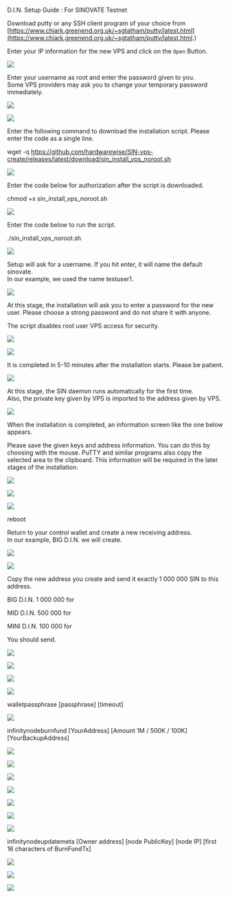 D.I.N. Setup Guide : For SINOVATE Testnet
 

Download putty or any SSH client program of your choice from [https://www.chiark.greenend.org.uk/~sgtatham/putty/latest.html](https://www.chiark.greenend.org.uk/~sgtatham/putty/latest.html.)
 

Enter your IP information for the new VPS and click on the `` Open `` Button.
 

![](https://lh3.googleusercontent.com/5WjpANvCBAj-1CyHIli5_6cyQENg5Vtmh0Ew2leldNLkaMMeCQMiTd3BxB19P0d4e9WH9iHP0Mdcqd4buijIryeJIEt43oilYzHzuQEk_is0f-35xp9d1sgQg3UzqYUwfI0o0aNg)
 

Enter your username as root and enter the password given to you.  
Some VPS providers may ask you to change your temporary password immediately.

![](https://lh3.googleusercontent.com/Wo5EnBgUk-yQWXrj0llxlAHFYTimvpWKmWJMWKQ9xW-AuLLh5oItvj30oncXcdWIawL1UwAr--8R2B6Qx9nOeyjwS0KrEIYSUlNz020JDj8JPEvJ2PrLB4QN0yjO7aMinBHraTPj)

![](https://lh6.googleusercontent.com/vVsgYDUDGAGCJg6lhebnclMGhml9aOlc0kVAD03aF9VZZQjJd3xySiCyN7VnY0G46gS0NP1DL5B3K06SM6XaBhrQ-LGvCsI05OpxlPqtQQJz39IUr8a99JE1tiVlEna8e4I8ltRO)


Enter the following command to download the installation script. Please enter the code as a single line.

wget -q https://github.com/hardwarewise/SIN-vps-create/releases/latest/download/sin_install_vps_noroot.sh

![](https://lh3.googleusercontent.com/1xLqLyFK0E3pAVKq15MroyfIzW1I82DvHsRt1HhpfcrdLG3I5o-RcAx8P_GUYKn4ufF_LvfBupEmKK_Z6y5SYzwS4uROmm4unK_3924tbPlRVPJUOkXR2Xj3FoVoslBzhWDX4kvH)

Enter the code below for authorization after the script is downloaded.

chmod +x  sin_install_vps_noroot.sh


![](https://lh5.googleusercontent.com/_edPajr_rnlM2XCeML_SysvhEDFyA84gYlq2Dd3wuMHsBggQ9GBMujKH5ioN8hPwvSEcukSYjnwsR7H599n3g1EW3gOXzqHTq4if1_dChUfDRDtwR6UfWZrfBIPrthOzFfPtvAJB)


Enter the code below to run the script.

./sin_install_vps_noroot.sh


![](https://lh6.googleusercontent.com/nn0tgrojGm5d2bMbUEmXxdgXUn5mtqrFY8GcVpLeWrawn4fm4dIg1gWxJ3dnGs2FCwWIlWrfigjJ0-nOa7vTlQCORWkhaTXKRNWjEsmwjpmFewxOBsc9Z0kTX8HlRbJQeYMT8aL_)

Setup will ask for a username. If you hit enter, it will name the default sinovate.  
In our example, we used the name testuser1.

![](https://lh5.googleusercontent.com/7exjl-ISeczWhy0TjKqV4nxO-ee56cBW3u_ku_cpgs4_enOGLhGX9UuvuxYHra--LUnl_ORnB3ZT3gxaQodvJlYZU_oxlEeeT2p-5JHgFAZWgr3D6Tj-ahn_iBc1dJuIAWiJywlF)
  
At this stage, the installation will ask you to enter a password for the new user. Please choose a strong password and do not share it with anyone.  
  
The script disables root user VPS access for security.


![](https://lh4.googleusercontent.com/PpebdEeg5CtEqqPd9zISdgYdJ3FM8as_HpWBqPynS7rzEZ1L-H7rdODuyLKvLOYmIahg9JdgVXsrVWi-NBbN0Eu3646oFsG_8M-AAwL4jFnFNVA4jhtDlI7gHANbzFxaVwrUkkLu)

![](https://lh3.googleusercontent.com/C1VaohpWclC2HEATzFJbQya8U_qE2LKgSe2kMLl1RrQVoQwZ6qC1xkQFQizjIsh8sZdcDMJ7EHrIGTYUCty5s_gexpdRNQbPFgwXBDWDYdPV53l7H0ZdIpcZ1OFSj1S3PrjO6QaH)  
  
It is completed in 5-10 minutes after the installation starts. Please be patient.



![](https://lh4.googleusercontent.com/NtQX_MWgcGqCyb-FMKBebOjsGxD7Evl5yNWqE8L-drmimYtbNenZXGLEPN0rOsMZ24ji-etMD3WY4XRjqY_1NmJYwqrJ3dUSNOs5sbaErdMw-8vS0_5uAUVPiFdJnv3PRhV4qjpg)


At this stage, the SIN daemon runs automatically for the first time.  
Also, the private key given by VPS is imported to the address given by VPS.

![](https://lh3.googleusercontent.com/1_k0OGIDlCOM42Mr5R86Tc33JjU8HV57L9uNaaDXK_RBtFK83BTvanVJJk-SYtHJClrUgoVFy0f87U7y2tXkQsF9FSAE7FU-XpBbyjUv_4fVPER7FHPFTQjeyl-eeYxTdPlSktxp)

  
When the installation is completed, an information screen like the one below appears.  
  
Please save the given keys and address information. You can do this by choosing with the mouse. PuTTY and similar programs also copy the selected area to the clipboard. This information will be required in the later stages of the installation.

![](https://lh3.googleusercontent.com/v2fPGbd3P7l14DsAyU0kQ3A_iWS8n2OifqoRL0Gyd9_SXFGIgDPRePrdMoUrRhI6F6zktQzxHc2jJJJxOo_rdQ6Y0UWjibbod_IlsrGlV98ZxwJG-Rm1jCyBmiG4wI52bjC5cius)

![](https://lh5.googleusercontent.com/D9avRcWOy9X_8Yu5sRrbW0hhCpWISUfozDwvu5eErERj4otDGidsK2AfBoQHcJkV0jOcN2qlhUNGv8qtFqwCVR8uxVI41IaoLh2CXMSsB3i6Ky8RkjlcFn3ntdUmLbSwnsVEXtwS)


![](https://lh4.googleusercontent.com/RZ_N86OXKGWc2AqLaMd-mBDubqTRmZM0vvbKGRUEpI287v3lUTvx9bGRqKwcYb86kVvpdFKozMJzkD_rjoKoUGSfXAdZTlkTd6LnhCV2vZOx6ZeeGwTev2s34sPNg5nMoLMrGukT)

reboot


Return to your control wallet and create a new receiving address.  
In our example, BIG D.I.N. we will create.

![](https://lh5.googleusercontent.com/wTvnWOXEALGjjVTuFG_uEtyhwDTzgQ6qDXsRMo1WAEH2GpeuEDshtOiURMcvAMo0gTGEyEYmR272ud3PY2EU8UH3SzDV5gwlrK4ki4D78Mo86q4KINmMANq_dVphAs3GcNLGE4Hm)

![](https://lh6.googleusercontent.com/Ri5BtriwLci3B9ZKRdMAdd1cY9_jF2HIWwsBIAcAFCeii-dnnOOVfI70qnsD8Tg45dM80jaSt1qW0YKSg_-I8P3ZAR4wRCMRYg1nYZaFdUJNQc9LcHuZDay_N6fgOVnrgFjJqtSE)

Copy the new address you create and send it exactly 1 000 000 SIN to this address.  
  
BIG D.I.N. 1 000 000 for

MID D.I.N. 500 000 for

MINI D.I.N. 100 000 for

You should send.

![](https://lh4.googleusercontent.com/Z_Lw5uUKSxlo7vB0ocR6ekH7RkVF9g_fgFkVvvuHc4D3oziWDubTNayG-0PY0n6rkYzxJIR8efi-ubupKk7VvmM72pxcS_ZMpluk-LqGVA6u7GoDoGxSgqDV5Dr85vgAQY_vrx6n)

![](https://lh6.googleusercontent.com/U4b-o_P7ceYBxeDmtdNEQyCVSKvMgin_8CQ04W_jnm0c3xIHyGLLlcyiPsnTtLaLpKLpwX4xT4KqMJx6JuQlze3m_1eCkQu-odmRDt08_PrgWSoo1aDffVRQ66ebDv4eo6q5G-Q2)

![](https://lh3.googleusercontent.com/NdYOt5yF-F7XHRtJELHiuAYgx1u0IWkvKEW5ZsT8d5W-f6uItFkl3cHb7Yrfu6nUU4eVjjggp8SgHEtmtXmGmU1vlRbwr48KVlVUXMG_Z1KsRyLYtv3lxNkprBw6QkrxuNcWh9AC)


![](https://lh6.googleusercontent.com/Uyq2ciU1m6fD0AL4YgmsEsWscsjJMBr6AodJWtqA5QIwxO-N9f0dP6SJYaJz3g9yyRgoSBaOWCO4jWMv_O_NCyGAjhXvgDtXzp33e8RNOzsXMVVf7KWVomwDAXat1cHIN2QaZvH-)


walletpassphrase [passphrase] [timeout]

  

![](https://lh4.googleusercontent.com/vJ8oy-ATier0CnKzeMrTNcxxe_ni0VZSRqcxEZo81mlVhOfucMc4DYlDtxqaSc4az7E6MSvQgDAxEFRDr_BBWZYTTR0WilhBC4U49f23zvU8J2lF7i65XO604wOdKKruIrjsc7uW)


infinitynodeburnfund [YourAddress] [Amount 1M / 500K / 100K] [YourBackupAddress]

![](https://lh5.googleusercontent.com/TUcksOjmWBZUWDj8Dg_I5Vhk0to1SThS3AqPAOPh9QgDIdiIsaDGpnpcSKnA7PmWysAPfGEUnOZ88jo0rGAkE7snq9hyEDFK4i9t_6JGbAdK8kRnHuVzWSgVFx55NYPLL4RLvOFg)

![](https://lh3.googleusercontent.com/F7RsNTGrotLg1w5aFRUnXruBj1SWAvT_w57xvbuTa9hONQM2aJBEads5s1jBqDRT8BV8z8BhpuyXI6dif_-B6Oz1RWyM-ccLWxXz3axs-te4FNGvLsbiPY4Epuk6N34beuZlzWC5)


![](https://lh4.googleusercontent.com/_ldMREIm59dbGnWu9sI_WVnqeIYqjs8tCGFfwB2c7d4ZHMwT2CuYMsY_PoTkYINLUkuTbyeUmVczVFAsu50BpFSQaDWRq3QrdbsroykLD1oPVu9vEUMM7z7rxn2cx_QoezK-sSz_)

![](https://lh6.googleusercontent.com/0zoosB9X4_JrvMRSzmFEWazUa9YAmdL9cQvfS3Sk1ayfdL5FWZv6M8xQ6mPX2_97gJ4G4afWamx1xMVaaUSdrVD80mP8A746iBkDSi_x0Hdog0PGoKZzdJ0uHvVzU1ym-Jak_p2h)


![](https://lh3.googleusercontent.com/qg8XJ6O4_2oA-SwXFMGNwVyWv3TfuQqphPh_MMlHyoCztpnDCM0TZucVLW3qHXxxBYDvpJehiPvN8gSkUG98KhUFUc8HEGu64I49IMoB5UKzTXzDgXpTYpCdZUqwFVxqwxID_gN-)

![](https://lh4.googleusercontent.com/D-pzXkmy9J8o-Ib4RRz9P-E56K9f_nkud-tGx_D6OUsxgYSr8Oi5KQ-sGdZq61ittQuE80v7_UJdWb49nnTc1TFILuf6ugBxmkfD76oasnh_Nfgg0Ha90psY2mluHNP5QeI3oNQw)


![](https://lh5.googleusercontent.com/-96OAgfyyJuO0jiz1X4U9-wbFCA7tGvuhxtRtm4eftwGiPdjlWCV4Z5hOXItXj0pxgg8BIJbh7ZQ6_dCRNBa1WZI_S5V1Kz8MIiMt0Eh0jJwMU931uRDcIzQlrfRg6SYoOuudO5U)


infinitynodeupdatemeta [Owner address] [node PublicKey] [node IP] [first 16 characters of BurnFundTx]


![](https://lh6.googleusercontent.com/wp6rPtiuRNOM3Vn3RZK_4yxKIO9gjK-cuOdpXJW9wUhU5ZRO8FsNmIMWo2LV5Alrj_sH-paR20xsYvyYjgBE1DPkYCQQCksl9cJwMQemdwf8ueEWydBacgWTiNEMO-h2CK19tVDj)

![](https://lh5.googleusercontent.com/fU4rq0BEjjeQDPgVnaKOzF90ZH-PH-XBf55V6MvaUD4pC-9LNpgtc_dcIsQIpw6fHz3ZMShWm1YYIsQAQzyEX3DNmokjz0VxNrh-9sAVg5BQejCIM1gZz6qgOzCepCSaZTJsdx58)  
  
![](https://lh6.googleusercontent.com/nV0kTB3yBz_dD8_n31lbxIK8qfbakkjZs5UO80HBRxS1agqlRLlw7PK04Qr8GoB8MT8lLGeFGw5aD01417jsguaO0wyKRtARsF5_OqrsWqizJDL1kMpSXguMpo8eFh0Lsq5Kadda)
